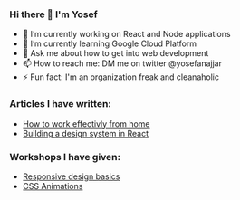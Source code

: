 ### Hi there 👋 I'm Yosef
- 🔭 I’m currently working on React and Node applications
- 🌱 I’m currently learning Google Cloud Platform
- 💬 Ask me about how to get into web development
- 📫 How to reach me: DM me on twitter @yosefanajjar
- ⚡ Fun fact: I'm an organization freak and cleanaholic

<!--
**yosefanajjar/yosefanajjar** is a ✨ _special_ ✨ repository because its `README.md` (this file) appears on your GitHub profile.

Here are some ideas to get you started:

- 🔭 I’m currently working on ...
- 🌱 I’m currently learning ...
- 👯 I’m looking to collaborate on ...
- 🤔 I’m looking for help with ...
- 💬 Ask me about ...
- 📫 How to reach me: ...
- 😄 Pronouns: ...
- ⚡ Fun fact: ...
-->


### Articles I have written:
- [How to work effectivly from home](https://yosefanajjar.medium.com/how-to-effectively-work-from-home-737a9a411638)
- [Building a design system in React](https://zaat.dev/blog/building-a-design-system-in-react-with-styled-components/)

### Workshops I have given:
- [Responsive design basics](https://hackmd.io/@yosefanajjar/Bke7i53gU)
- [CSS Animations](https://hackmd.io/@yosefanajjar/SJTXyi3gL)
